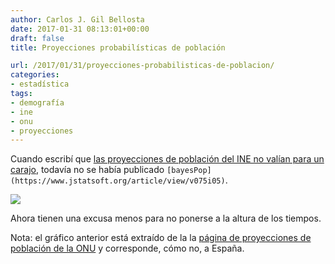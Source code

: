 ```yaml
---
author: Carlos J. Gil Bellosta
date: 2017-01-31 08:13:01+00:00
draft: false
title: Proyecciones probabilísticas de población

url: /2017/01/31/proyecciones-probabilisticas-de-poblacion/
categories:
- estadística
tags:
- demografía
- ine
- onu
- proyecciones
---
```


Cuando escribí que [las proyecciones de población del INE no valían para un carajo](https://www.datanalytics.com/2011/10/10/las-proyecciones-de-la-poblacion-de-espana-a-corto-plazo-del-ine-no-valen-para-un-carajo/), todavía no se había publicado `[bayesPop](https://www.jstatsoft.org/article/view/v075i05)`.

![](/wp-uploads/2017/01/spanish_population.png)


Ahora tienen una excusa menos para no ponerse a la altura de los tiempos.

Nota: el gráfico anterior está extraído de la la [página de proyecciones de población de la ONU](https://esa.un.org/unpd/wpp/Graphs/DemographicProfiles/) y corresponde, cómo no, a España.


